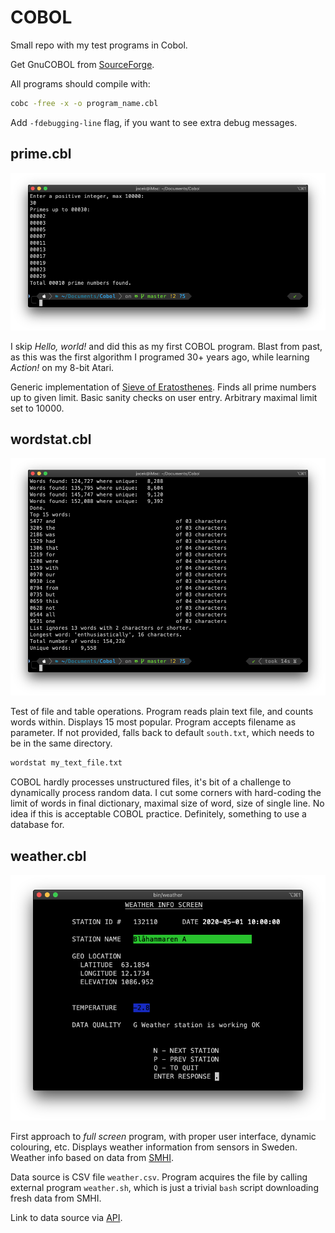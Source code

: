 # COBOL

Small repo with my test programs in Cobol.

Get GnuCOBOL from [SourceForge](https://sourceforge.net/p/open-cobol/wiki/Home/).

All programs should compile with:

```bash
cobc -free -x -o program_name.cbl
```

Add `-fdebugging-line` flag, if you want to see extra debug messages.

## prime.cbl

![terminal screenshot](screenshots/prime.png)

I skip *Hello, world!* and did this as my first COBOL program. Blast from past, as this was the first algorithm I programed 30+ years ago, while learning *Action!* on my 8-bit Atari.

Generic implementation of [Sieve of Eratosthenes](https://en.wikipedia.org/wiki/Sieve_of_Eratosthenes). Finds all prime numbers up to given limit. Basic sanity checks on user entry. Arbitrary maximal limit set to 10000.

## wordstat.cbl

![terminal screenshot](screenshots/wordstat.png)

Test of file and table operations. Program reads plain text file, and counts words within. Displays 15 most popular. Program accepts filename as parameter. If not provided, falls back to default `south.txt`, which needs to be in the same directory.

```bash
wordstat my_text_file.txt
```

COBOL hardly processes unstructured files, it's bit of a challenge to dynamically process random data. I cut some corners with hard-coding the limit of words in final dictionary, maximal size of word, size of single line. No idea if this is acceptable COBOL practice. Definitely, something to use a database for.

## weather.cbl

![terminal screenshot](screenshots/weather.png)

First approach to *full screen* program, with proper user interface, dynamic colouring, etc. Displays weather information from sensors in Sweden. Weather info based on data from [SMHI](https://smhi.se).

Data source is CSV file `weather.csv`. Program acquires the file by calling external program `weather.sh`, which is just a trivial `bash` script downloading fresh data from SMHI.

Link to data source via [API](https://opendata-download-metobs.smhi.se/api/version/1.0/parameter/1/station-set/all/period/latest-hour/data.csv).
